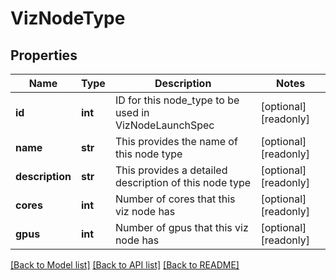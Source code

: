 # VizNodeType

## Properties
Name | Type | Description | Notes
------------ | ------------- | ------------- | -------------
**id** | **int** | ID for this node_type to be used in VizNodeLaunchSpec | [optional] [readonly] 
**name** | **str** | This provides the name of this node type | [optional] [readonly] 
**description** | **str** | This provides a detailed description of this node type | [optional] [readonly] 
**cores** | **int** | Number of cores that this viz node has | [optional] [readonly] 
**gpus** | **int** | Number of gpus that this viz node has | [optional] [readonly] 

[[Back to Model list]](../README.md#documentation-for-models) [[Back to API list]](../README.md#documentation-for-api-endpoints) [[Back to README]](../README.md)


